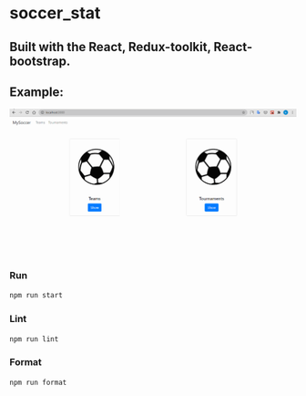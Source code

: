 # soccer_stat
## Built with the React, Redux-toolkit, React-bootstrap.


## Example:
![Alt text](/upload/example.gif)

### Run

```bash
npm run start
```

### Lint

```bash
npm run lint
```

### Format

```bash
npm run format
```
